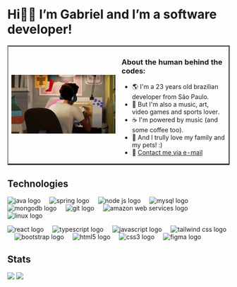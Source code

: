 # Hi👋🏾 I’m Gabriel and I’m a software developer!

<table border="2" cellspacing="0" cellpadding="0">
  <tr>
    <td style="border: 0";>
      <div>
        <picture>
           <img src="media/miles-morales-bopping.gif" width="1000" height="100%" alt="Miles Morales bopping"/>
        <picture>
      <div>
    </td>
    <td style="border: 0" width="50%">
      <h3>About the human behind the codes:</h3>
      <ul>
        <li>
          🌎 I'm a 23 years old brazilian developer from São Paulo.
        </li>
        <li>
          💜 But I'm also a music, art, video games and sports lover.
        </li>
        <li>
          ☕ I'm powered by music (and some coffee too).
        </li>
        <li>
          💛 And I trully love my family and my pets! :)
        </li>
        <li>
          📧 <a href=mailto:gabriel.rodriguesxs@gmail.com>Contact me via e-mail</a>
        </li>
      </ul>
    </td>
  </tr>
</table>

<h2 align="left">Technologies</h2>
<div align="left">
  <img src="https://skillicons.dev/icons?i=java&theme=light" height="40" alt="java logo"  />
  <img width="12" />
  <img src="https://skillicons.dev/icons?i=spring&theme=light" height="40" alt="spring logo"  />
  <img width="12" />
  <img src="https://skillicons.dev/icons?i=nodejs" height="40" alt="node js logo"  />
  <img width="12" />
  <img src="https://skillicons.dev/icons?i=mysql" height="40" alt="mysql logo"  />
  <img width="12" />
  <img src="https://skillicons.dev/icons?i=mongodb" height="40" alt="mongodb logo"  />
  <img width="12" />
  <img src="https://skillicons.dev/icons?i=git" height="40" alt="git logo"  />
  <img width="12" />
  <img src="https://skillicons.dev/icons?i=aws" height="40" alt="amazon web services logo"  />
  <img width="12" />
  <img src="https://skillicons.dev/icons?i=linux" height="40" alt="linux logo"  />
  <p></p>
  <img src="https://skillicons.dev/icons?i=react" height="40" alt="react logo"  />
  <img width="12" />
  <img src="https://skillicons.dev/icons?i=ts" height="40" alt="typescript logo"  />
  <img width="12" />
  <img src="https://skillicons.dev/icons?i=js" height="40" alt="javascript logo"  />
  <img width="12" />
  <img src="https://skillicons.dev/icons?i=tailwind" height="40" alt="tailwind css logo"  />
  <img width="12" />
  <img src="https://skillicons.dev/icons?i=bootstrap" height="40" alt="bootstrap logo"  />
  <img width="12" />
  <img src="https://skillicons.dev/icons?i=html" height="40" alt="html5 logo"  />
  <img width="12" />
  <img src="https://skillicons.dev/icons?i=css" height="40" alt="css3 logo"  />
  <img width="12" />
  <img src="https://skillicons.dev/icons?i=figma" height="40" alt="figma logo"  />
  <img width="12" />
</div>

<h2 align="left">Stats</h2>
<div align="left">
  <img height="180em" src="https://github-readme-stats.vercel.app/api?username=gabzoom&include_all_commits=true&count_private=true&hide=stars&show_icons=true&rank_icon=github&theme=react"/>
  <img height="180em" src="https://github-readme-stats.vercel.app/api/top-langs/?username=gabzoom&layout=compact&theme=react"/>
</div>

<!-- Layout made with <3 by github.com/gabzoom -->
